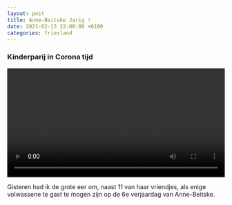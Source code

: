 ```yaml
---
layout: post
title: Anne-Beitske Jarig !
date: 2021-02-13 22:00:00 +0100
categories: friesland
---
```


### Kinderparij in Corona tijd
<video style="width:100%" controls>
 <source src="https://prisse.net/verjaardag_abverjaardag_ab.mp4 ">videotag not supported
 </video>

Gisteren had ik de grote eer om, naast 11 van haar vriendjes, als enige volwassene te gast te mogen zijn op de 6e verjaardag van Anne-Beitske. 
